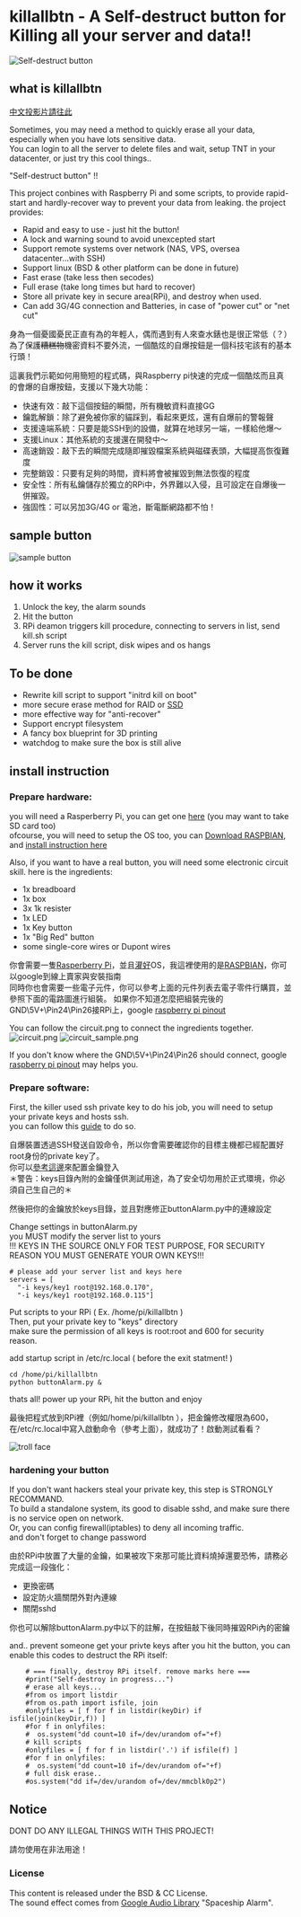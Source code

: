 killallbtn - A Self-destruct button for Killing all your server and data!!
=============

![Self-destruct button](https://c1.staticflickr.com/9/8385/8602816297_af960b44e9_k.jpg)

## what is killallbtn ##

[中文投影片請往此](http://slides.com/sakura26/self-terminator)

Sometimes, you may need a method to quickly erase all your data, especially when you have lots sensitive data.  
You can login to all the server to delete files and wait, setup TNT in your datacenter,
or just try this cool things..

"Self-destruct button" !!

This project conbines with Raspberry Pi and some scripts, to provide rapid-start and hardly-recover way to prevent your data from leaking. the project provides:

- Rapid and easy to use - just hit the button!
- A lock and warning sound to avoid unexcepted start
- Support remote systems over network (NAS, VPS, oversea datacenter...with SSH)
- Support linux (BSD & other platform can be done in future)
- Fast erase (take less then secodes)
- Full erase (take long times but hard to recover)
- Store all private key in secure area(RPi), and destroy when used.
- Can add 3G/4G connection and Batteries, in case of "power cut" or "net cut"

身為一個憂國憂民正直有為的年輕人，偶而遇到有人來查水錶也是很正常低（？）  
為了保護~~糟糕物~~機密資料不要外流，一個酷炫的自爆按鈕是一個科技宅該有的基本行頭！

這裏我們示範如何用簡短的程式碼，與Raspberry pi快速的完成一個酷炫而且真的會爆的自爆按鈕，支援以下幾大功能：

- 快速有效：敲下這個按鈕的瞬間，所有機敏資料直接GG
- 鑰匙解鎖：除了避免被你家的貓踩到，看起來更炫，還有自爆前的警報聲
- 支援遠端系統：只要是能SSH到的設備，就算在地球另一端，一樣給他爆～
- 支援Linux：其他系統的支援還在開發中～
- 高速銷毀：敲下去的瞬間完成隨即摧毀檔案系統與磁碟表頭，大幅提高恢復難度
- 完整銷毀：只要有足夠的時間，資料將會被摧毀到無法恢復的程度
- 安全性：所有私鑰儲存於獨立的RPi中，外界難以入侵，且可設定在自爆後一併摧毀。
- 強固性：可以另加3G/4G or 電池，斷電斷網路都不怕！

## sample button ##

![sample button](https://raw.githubusercontent.com/sakura26/killallbtn/master/pics/button_sample.JPG)

## how it works ##

1. Unlock the key, the alarm sounds
2. Hit the button
3. RPi deamon triggers kill procedure, connecting to servers in list, send kill.sh script
4. Server runs the kill script, disk wipes and os hangs

## To be done ##

- Rewrite kill script to support "initrd kill on boot"
- more secure erase method for RAID or [SSD](https://www.thomas-krenn.com/en/wiki/SSD_Secure_Erase)
- more effective way for "anti-recover"
- Support encrypt filesystem
- A fancy box blueprint for 3D printing
- watchdog to make sure the box is still alive

## install instruction ##

### Prepare hardware: ###

you will need a Rasperberry Pi, you can get one [here](https://www.raspberrypi.org) (you may want to take SD card too)  
ofcourse, you will need to setup the OS too, you can [Download RASPBIAN](https://www.raspberrypi.org/downloads/), and [install instruction here](https://www.raspberrypi.org/documentation/installation/installing-images/)

Also, if you want to have a real button, you will need some electronic circuit skill.
here is the ingredients:
- 1x breadboard
- 1x box
- 3x 1k resister
- 1x LED
- 1x Key button
- 1x "Big Red" button
- some single-core wires or Dupont wires

你會需要一隻[Rasperberry Pi](https://www.raspberrypi.org)，並且[灌好](https://www.raspberrypi.org/documentation/installation/installing-images/)OS，我這裡使用的是[RASPBIAN](https://www.raspberrypi.org/downloads/)，你可以google到線上賣家與安裝指南  
同時你也會需要一些電子元件，你可以參考上面的元件列表去電子零件行購買，並參照下面的電路圖進行組裝。
如果你不知道怎麼把組裝完後的GND\5V+\Pin24\Pin26接RPi上，google [raspberry pi pinout](https://www.google.com.tw/search?q=raspberry+pi+pinout&es_sm=91&tbm=isch&tbo=u&source=univ&sa=X&ei=ZR5hVc-KC4Xg8gXgwYGICQ&ved=0CB0QsAQ#imgrc=1TnjLqridDLpxM%253A%3Bpto2jAOMLfe_LM%3Bhttp%253A%252F%252Fwww.megaleecher.net%252Fsites%252Fdefault%252Ffiles%252Fimages%252Fraspberry-pi-rev2-gpio-pinout.jpg%3Bhttp%253A%252F%252Fwww.megaleecher.net%252FRaspberry_Pi_GPIO_Pinout_Helper%3B1050%3B733)

You can follow the circuit.png to connect the ingredients together.
![circuit.png](https://raw.githubusercontent.com/sakura26/killallbtn/master/circuit.png)
![circuit_sample.png](https://raw.githubusercontent.com/sakura26/killallbtn/master/pics/circuit_sample.jpg)

If you don't know where the GND\5V+\Pin24\Pin26 should connect, google [raspberry pi pinout](https://www.google.com.tw/search?q=raspberry+pi+pinout&es_sm=91&tbm=isch&tbo=u&source=univ&sa=X&ei=ZR5hVc-KC4Xg8gXgwYGICQ&ved=0CB0QsAQ#imgrc=1TnjLqridDLpxM%253A%3Bpto2jAOMLfe_LM%3Bhttp%253A%252F%252Fwww.megaleecher.net%252Fsites%252Fdefault%252Ffiles%252Fimages%252Fraspberry-pi-rev2-gpio-pinout.jpg%3Bhttp%253A%252F%252Fwww.megaleecher.net%252FRaspberry_Pi_GPIO_Pinout_Helper%3B1050%3B733) may helps you.

### Prepare software: ###

First, the killer used ssh private key to do his job, 
you will need to setup your private keys and hosts ssh.  
you can follow this [guide](http://www.ece.uci.edu/~chou/ssh-key.html) to do so.

自爆裝置透過SSH發送自毀命令，所以你會需要確認你的目標主機都已經配置好root身份的private key了。  
你可以[參考這邊](http://blog.longwin.com.tw/2005/12/ssh_keygen_no_passwd/)來配置金鑰登入  
＊警告：keys目錄內附的金鑰僅供測試用途，為了安全切勿用於正式環境，你必須自己生自己的＊

然後把你的金鑰放於keys目錄，並且對應修正buttonAlarm.py中的連線設定

Change settings in buttonAlarm.py  
you MUST modify the server list to yours  
!!! KEYS IN THE SOURCE ONLY FOR TEST PURPOSE, FOR SECURITY REASON YOU MUST GENERATE YOUR OWN KEYS!!!
```
# please add your server list and keys here
servers = [
  "-i keys/key1 root@192.168.0.170",
  "-i keys/key1 root@192.168.0.115"]
```

Put scripts to your RPi ( Ex. /home/pi/killallbtn )  
Then, put your private key to "keys" directory  
make sure the permission of all keys is root:root and 600 for security reason.

add startup script in /etc/rc.local ( before the exit statment! )
```
cd /home/pi/killallbtn 
python buttonAlarm.py &
```

thats all! power up your RPi, hit the button and enjoy 

最後把程式放到RPi裡（例如/home/pi/killallbtn ），把金鑰修改權限為600，在/etc/rc.local中寫入啟動命令（參考上面），就成功了！啟動測試看看？

![troll face](http://cdn.alltheragefaces.com/img/faces/svg/troll-troll-face.svg)

### hardening your button ###

If you don't want hackers steal your private key, this step is STRONGLY RECOMMAND.  
To build a standalone system, its good to disable sshd, and make sure there is no service open on network.  
Or, you can config firewall(iptables) to deny all incoming traffic.  
and don't forget to change password

由於RPi中放置了大量的金鑰，如果被攻下來那可能比資料燒掉還要恐怖，請務必完成這一段強化：  
- 更換密碼  
- 設定防火牆關閉外對內連線
- 關閉sshd

你也可以解除buttonAlarm.py中以下的註解，在按鈕敲下後同時摧毀RPi內的密鑰

and.. prevent someone get your privte keys after you hit the button, you can enable this codes to destruct the RPi itself:
```
    # === finally, destroy RPi itself. remove marks here ===
    #print("Self-destroy in progress...")
    # erase all keys...
    #from os import listdir
    #from os.path import isfile, join
    #onlyfiles = [ f for f in listdir(keyDir) if isfile(join(keyDir,f)) ]
    #for f in onlyfiles:
    #  os.system("dd count=10 if=/dev/urandom of="+f)
    # kill scripts
    #onlyfiles = [ f for f in listdir('.') if isfile(f) ]
    #for f in onlyfiles:
    #  os.system("dd count=10 if=/dev/urandom of="+f)
    # full disk erase..
    #os.system("dd if=/dev/urandom of=/dev/mmcblk0p2")
```

## Notice ##

DONT DO ANY ILLEGAL THINGS WITH THIS PROJECT!

請勿使用在非法用途！

### License ###

This content is released under the BSD & CC License.  
The sound effect comes from [Google Audio Library](https://www.youtube.com/audiolibrary/music) "Spaceship Alarm".